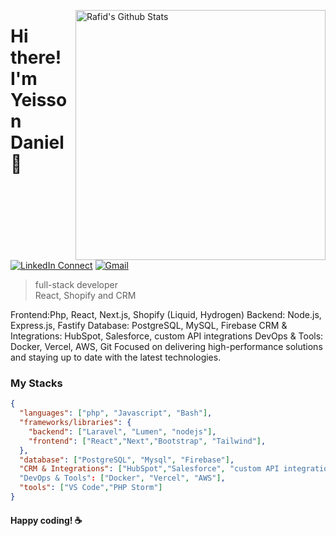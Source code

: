 [<img align="right" width="400" src="https://github-readme-stats.vercel.app/api?username=princerafid01&&show_icons=true&theme=tokyonight&count_private=true" alt="Rafid's Github Stats"/>](https://github.com/princerafid01)

# Hi there! I'm Yeisson Daniel 👋


[![LinkedIn Connect](https://img.shields.io/badge/%20-Connect-black?color=222244&labelColor=000000&logo=linkedin&logoColor=f5f7fe)](https://www.linkedin.com/in/mahmud-rafid/)
[![Gmail](https://img.shields.io/badge/%20-Send%20Mail-black?color=222244&labelColor=000000&logo=gmail&logoColor=f5f7fe)](mailto:mahmudrafid02@gmail.com?subject=From%20GitHub&&body=Hi,%20there.%20Found%20you%20on%20GitHub!%20Let's%20talk%20about...)

> full-stack developer  <br />
> React, Shopify and CRM

Frontend:Php, React, Next.js, Shopify (Liquid, Hydrogen)
Backend: Node.js, Express.js, Fastify
Database: PostgreSQL, MySQL, Firebase
CRM & Integrations: HubSpot, Salesforce, custom API integrations
DevOps & Tools: Docker, Vercel, AWS, Git
Focused on delivering high-performance solutions and staying up to date with the latest technologies.

### My Stacks

```json
{
  "languages": ["php", "Javascript", "Bash"],
  "frameworks/libraries": {
    "backend": ["Laravel", "Lumen", "nodejs"],
    "frontend": ["React","Next","Bootstrap", "Tailwind"], 
  },
  "database": ["PostgreSQL", "Mysql", "Firebase"],
  "CRM & Integrations": ["HubSpot","Salesforce", "custom API integrations"]
  "DevOps & Tools": ["Docker", "Vercel", "AWS"],
  "tools": ["VS Code","PHP Storm"]
}
```

#### Happy coding! :coffee:
